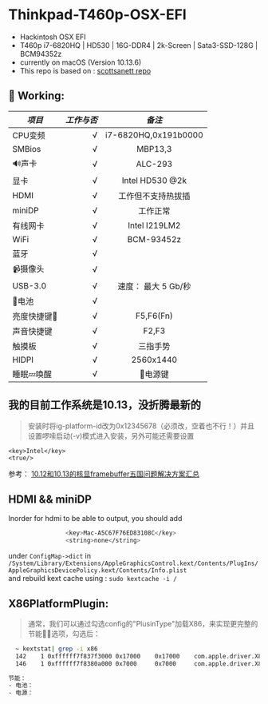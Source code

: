 # Thinkpad-T460p-OSX-EFI
* Hackintosh OSX EFI
* T460p i7-6820HQ | HD530 | 16G-DDR4 | 2k-Screen | Sata3-SSD-128G | BCM94352z
* currently on macOS (Version 10.13.6)
* This repo is based on : [scottsanett repo](https://github.com/scottsanett/M5510-4K-High-Sierra-Installation)

## 🍺 Working:

| *项目*        | *工作与否*    |  *备注*  |
| --------   | -----:   | :----: |
| CPU变频        | √      |   i7-6820HQ,0x191b0000 |
| SMBios        | √      |   MBP13,3    |
| 🔊声卡        | √      |   ALC-293    |
| 显卡        | √      |   Intel HD530 @2k  |
| HDMI        | √      |  工作但不支持热拔插   |
| miniDP        | √      |  工作正常   |
| 有线网卡        | √      | Intel I219LM2      |
| WiFi        | √      |   BCM-93452z    |
| 蓝牙        | √      |       |
| 📹摄像头        | √      |       |
| USB-3.0        | √      |   速度：	最大 5 Gb/秒 |
| 🔋电池        | √      |       |
| 亮度快捷键       | √      |   F5,F6(Fn)    |
| 声音快捷键        | √      |   F2,F3    |
| 触摸板        | √      | 三指手势      |
| HIDPI        | √      |  2560x1440     |
| 睡眠💤唤醒        | √      |  🔌电源键     |

## 我的目前工作系统是10.13，没折腾最新的

> 安装时将ig-platform-id改为0x12345678（必须改，空着也不行！）并且设置啰嗦启动(-v)模式进入安装，另外可能还需要设置

```
<key>Intel</key>
<true/>
```


参考：
[10.12和10.13的核显framebuffer五国问题解决方案汇总](http://bbs.pcbeta.com/forum.php?mod=viewthread&tid=1696023)


## HDMI && miniDP
Inorder for hdmi to be able to output, you should add

``` bash
				<key>Mac-A5C67F76ED83108C</key>
				<string>none</string>
```

under `ConfigMap->dict` in `/System/Library/Extensions/AppleGraphicsControl.kext/Contents/PlugIns/AppleGraphicsDevicePolicy.kext/Contents/Info.plist`  
and rebuild kext cache using : `sudo kextcache -i /`


## X86PlatformPlugin:

> 通常，我们可以通过勾选config的"PlusinType"加载X86，来实现更完整的节能选项，勾选后：
``` bash
  ~ kextstat| grep -i x86
  142    1 0xffffff7f837f3000 0x17000    0x17000    com.apple.driver.X86PlatformPlugin (1.0.0) 75F8D5F2-9BB7-3709-987C-35B5C1FCB727 <117 64 22 13 11 7 6 5 4 3 1>
  146    1 0xffffff7f8380a000 0x7000     0x7000     com.apple.driver.X86PlatformShim (1.0.0) 78933162-E3FE-3568-B4E0-6A6BD9DEA64A <142 117 13 7 4 3>

节能：
- 电池：
- 电源：
```
